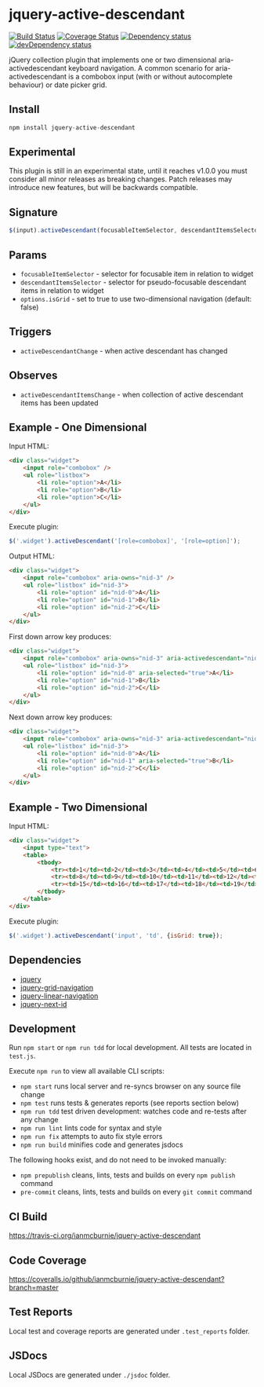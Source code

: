 # jquery-active-descendant

<p>
    <a href="https://travis-ci.org/ianmcburnie/jquery-active-descendant"><img src="https://api.travis-ci.org/ianmcburnie/jquery-active-descendant.svg?branch=master" alt="Build Status" /></a>
    <a href='https://coveralls.io/github/ianmcburnie/jquery-active-descendant?branch=master'><img src='https://coveralls.io/repos/ianmcburnie/jquery-active-descendant/badge.svg?branch=master&service=github' alt='Coverage Status' /></a>
    <a href="https://david-dm.org/ianmcburnie/jquery-active-descendant"><img src="https://david-dm.org/ianmcburnie/jquery-active-descendant.svg" alt="Dependency status" /></a>
    <a href="https://david-dm.org/ianmcburnie/jquery-active-descendant#info=devDependencies"><img src="https://david-dm.org/ianmcburnie/jquery-active-descendant/dev-status.svg" alt="devDependency status" /></a>
</p>

jQuery collection plugin that implements one or two dimensional aria-activedescendant keyboard navigation. A common scenario for aria-activedescendant is a combobox input (with or without autocomplete behaviour) or date picker grid.

## Install

```js
npm install jquery-active-descendant
```

## Experimental

This plugin is still in an experimental state, until it reaches v1.0.0 you must consider all minor releases as breaking changes. Patch releases may introduce new features, but will be backwards compatible.

## Signature

```js
$(input).activeDescendant(focusableItemSelector, descendantItemsSelector, options);
```

## Params

* `focusableItemSelector` - selector for focusable item in relation to widget
* `descendantItemsSelector` - selector for pseudo-focusable descendant items in relation to widget
* `options.isGrid` - set to true to use two-dimensional navigation (default: false)

## Triggers

* `activeDescendantChange` - when active descendant has changed

## Observes

* `activeDescendantItemsChange` - when collection of active descendant items has been updated

## Example - One Dimensional

Input HTML:

```html
<div class="widget">
    <input role="combobox" />
    <ul role="listbox">
        <li role="option">A</li>
        <li role="option">B</li>
        <li role="option">C</li>
    </ul>
</div>
```

Execute plugin:

```js
$('.widget').activeDescendant('[role=combobox]', '[role=option]');
```

Output HTML:

```html
<div class="widget">
    <input role="combobox" aria-owns="nid-3" />
    <ul role="listbox" id="nid-3">
        <li role="option" id="nid-0">A</li>
        <li role="option" id="nid-1">B</li>
        <li role="option" id="nid-2">C</li>
    </ul>
</div>
```

First down arrow key produces:

```html
<div class="widget">
    <input role="combobox" aria-owns="nid-3" aria-activedescendant="nid-0" />
    <ul role="listbox" id="nid-3">
        <li role="option" id="nid-0" aria-selected="true">A</li>
        <li role="option" id="nid-1">B</li>
        <li role="option" id="nid-2">C</li>
    </ul>
</div>
```

Next down arrow key produces:

```html
<div class="widget">
    <input role="combobox" aria-owns="nid-3" aria-activedescendant="nid-1" />
    <ul role="listbox" id="nid-3">
        <li role="option" id="nid-0">A</li>
        <li role="option" id="nid-1" aria-selected="true">B</li>
        <li role="option" id="nid-2">C</li>
    </ul>
</div>
```

## Example - Two Dimensional

Input HTML:

```html
<div class="widget">
    <input type="text">
    <table>
        <tbody>
            <tr><td>1</td><td>2</td><td>3</td><td>4</td><td>5</td><td>6</td><td>7</td></tr>
            <tr><td>8</td><td>9</td><td>10</td><td>11</td><td>12</td><td>13</td><td>14</td></tr>
            <tr><td>15</td><td>16</td><td>17</td><td>18</td><td>19</td><td>20</td><td>21</td></tr>
        </tbody>
    </table>
</div>
```

Execute plugin:

```js
$('.widget').activeDescendant('input', 'td', {isGrid: true});
```

## Dependencies

* [jquery](https://jquery.com/)
* [jquery-grid-navigation](https://github.com/ianmcburnie/jquery-grid-navigation)
* [jquery-linear-navigation](https://github.com/ianmcburnie/jquery-linear-navigation)
* [jquery-next-id](https://github.com/ianmcburnie/jquery-next-id)

## Development

Run `npm start` or `npm run tdd` for local development. All tests are located in `test.js`.

Execute `npm run` to view all available CLI scripts:

* `npm start` runs local server and re-syncs browser on any source file change
* `npm test` runs tests & generates reports (see reports section below)
* `npm run tdd` test driven development: watches code and re-tests after any change
* `npm run lint` lints code for syntax and style
* `npm run fix` attempts to auto fix style errors
* `npm run build` minifies code and generates jsdocs

The following hooks exist, and do not need to be invoked manually:

* `npm prepublish` cleans, lints, tests and builds on every `npm publish` command
* `pre-commit` cleans, lints, tests and builds on every `git commit` command

## CI Build

https://travis-ci.org/ianmcburnie/jquery-active-descendant

## Code Coverage

https://coveralls.io/github/ianmcburnie/jquery-active-descendant?branch=master

## Test Reports

Local test and coverage reports are generated under `.test_reports` folder.

## JSDocs

Local JSDocs are generated under `./jsdoc` folder.
